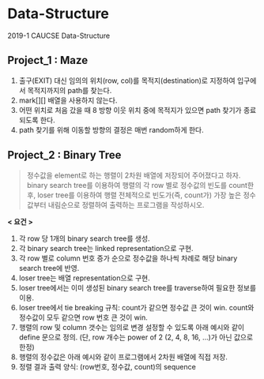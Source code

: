 # Data-Structure
2019-1 CAUCSE Data-Structure

## Project_1 : Maze
1. 출구(EXIT) 대신 임의의 위치(row, col)를 목적지(destination)로 지정하여 입구에서 목적지까지의 path를 찾는다.
2. mark[][] 배열을 사용하지 않는다.
3. 어떤 위치로 처음 갔을 때 8 방향 이웃 위치 중에 목적지가 있으면 path 찾기가 종료되도록 한다.
4. path 찾기를 위해 이동할 방향의 결정은 매번 random하게 한다.

## Project_2 : Binary Tree
> 정수값을 element로 하는 행렬이 2차원 배열에 저장되어 주어졌다고 하자. binary search tree를 이용하여 행렬의 각 row 별로 정수값의 빈도를 count한 후, loser tree를 이용하여 행렬 전체적으로 빈도가(즉, count가) 가장 높은 정수값부터 내림순으로 정렬하여 출력하는 프로그램을 작성하시오.  
  
  
**< 요건 >**
1. 각 row 당 1개의 binary search tree를 생성.
2. 각 binary search tree는 linked representation으로 구현.
3. 각 row 별로 column 번호 증가 순으로 정수값을 하나씩 차례로 해당 binary search tree에 반영.
4. loser tree는 배열 representation으로 구현.
5. loser tree에서는 이미 생성된 binary search tree를 traverse하여 필요한 정보를 이용.
6. loser tree에서 tie breaking 규칙: count가 같으면 정수값 큰 것이 win. count와 정수값이 모두 같으면 row 번호 큰 것이 win.
7. 행렬의 row 및 column 갯수는 임의로 변경 설정할 수 있도록 아래 예시와 같이 define 문으로 정의. (단, row 개수는 power of 2 (2, 4, 8, 16, ...)가 아닌 값으로 한정)
8. 행렬의 정수값은 아래 예시와 같이 프로그램에서 2차원 배열에 직접 저장.
9. 정렬 결과 출력 양식: (row번호, 정수값, count)의 sequence
